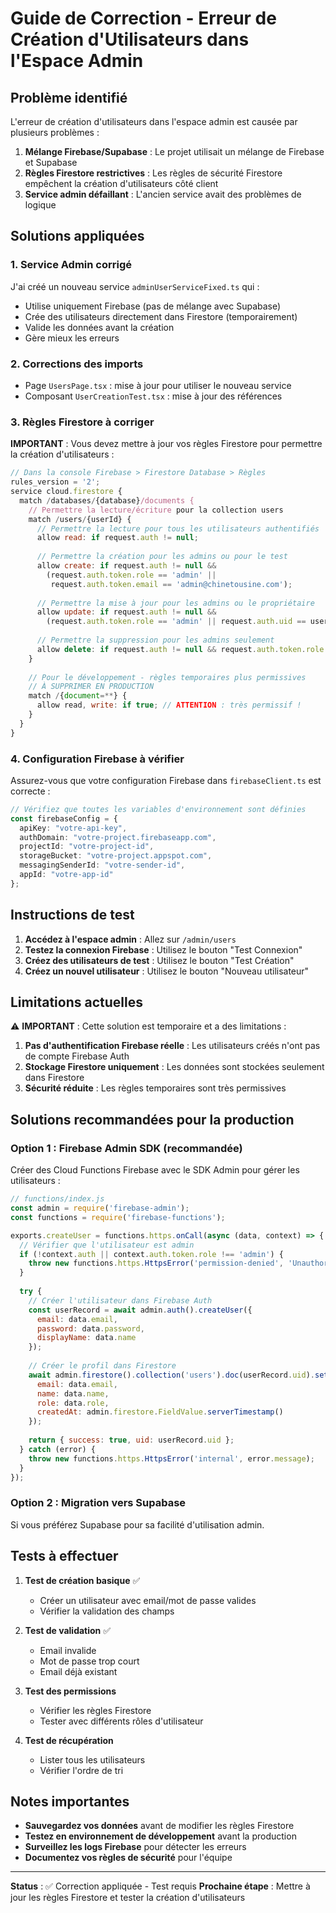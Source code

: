 # Guide de Correction - Erreur de Création d'Utilisateurs dans l'Espace Admin

## Problème identifié

L'erreur de création d'utilisateurs dans l'espace admin est causée par plusieurs problèmes :

1. **Mélange Firebase/Supabase** : Le projet utilisait un mélange de Firebase et Supabase
2. **Règles Firestore restrictives** : Les règles de sécurité Firestore empêchent la création d'utilisateurs côté client
3. **Service admin défaillant** : L'ancien service avait des problèmes de logique

## Solutions appliquées

### 1. Service Admin corrigé

J'ai créé un nouveau service `adminUserServiceFixed.ts` qui :
- Utilise uniquement Firebase (pas de mélange avec Supabase)
- Crée des utilisateurs directement dans Firestore (temporairement)
- Valide les données avant la création
- Gère mieux les erreurs

### 2. Corrections des imports

- Page `UsersPage.tsx` : mise à jour pour utiliser le nouveau service
- Composant `UserCreationTest.tsx` : mise à jour des références

### 3. Règles Firestore à corriger

**IMPORTANT** : Vous devez mettre à jour vos règles Firestore pour permettre la création d'utilisateurs :

```javascript
// Dans la console Firebase > Firestore Database > Règles
rules_version = '2';
service cloud.firestore {
  match /databases/{database}/documents {
    // Permettre la lecture/écriture pour la collection users
    match /users/{userId} {
      // Permettre la lecture pour tous les utilisateurs authentifiés
      allow read: if request.auth != null;
      
      // Permettre la création pour les admins ou pour le test
      allow create: if request.auth != null && 
        (request.auth.token.role == 'admin' || 
         request.auth.token.email == 'admin@chinetousine.com');
      
      // Permettre la mise à jour pour les admins ou le propriétaire
      allow update: if request.auth != null && 
        (request.auth.token.role == 'admin' || request.auth.uid == userId);
      
      // Permettre la suppression pour les admins seulement
      allow delete: if request.auth != null && request.auth.token.role == 'admin';
    }
    
    // Pour le développement - règles temporaires plus permissives
    // À SUPPRIMER EN PRODUCTION
    match /{document=**} {
      allow read, write: if true; // ATTENTION : très permissif !
    }
  }
}
```

### 4. Configuration Firebase à vérifier

Assurez-vous que votre configuration Firebase dans `firebaseClient.ts` est correcte :

```typescript
// Vérifiez que toutes les variables d'environnement sont définies
const firebaseConfig = {
  apiKey: "votre-api-key",
  authDomain: "votre-project.firebaseapp.com",
  projectId: "votre-project-id",
  storageBucket: "votre-project.appspot.com",
  messagingSenderId: "votre-sender-id",
  appId: "votre-app-id"
};
```

## Instructions de test

1. **Accédez à l'espace admin** : Allez sur `/admin/users`
2. **Testez la connexion Firebase** : Utilisez le bouton "Test Connexion"
3. **Créez des utilisateurs de test** : Utilisez le bouton "Test Création"
4. **Créez un nouvel utilisateur** : Utilisez le bouton "Nouveau utilisateur"

## Limitations actuelles

⚠️ **IMPORTANT** : Cette solution est temporaire et a des limitations :

1. **Pas d'authentification Firebase réelle** : Les utilisateurs créés n'ont pas de compte Firebase Auth
2. **Stockage Firestore uniquement** : Les données sont stockées seulement dans Firestore
3. **Sécurité réduite** : Les règles temporaires sont très permissives

## Solutions recommandées pour la production

### Option 1 : Firebase Admin SDK (recommandée)
Créer des Cloud Functions Firebase avec le SDK Admin pour gérer les utilisateurs :

```javascript
// functions/index.js
const admin = require('firebase-admin');
const functions = require('firebase-functions');

exports.createUser = functions.https.onCall(async (data, context) => {
  // Vérifier que l'utilisateur est admin
  if (!context.auth || context.auth.token.role !== 'admin') {
    throw new functions.https.HttpsError('permission-denied', 'Unauthorized');
  }
  
  try {
    // Créer l'utilisateur dans Firebase Auth
    const userRecord = await admin.auth().createUser({
      email: data.email,
      password: data.password,
      displayName: data.name
    });
    
    // Créer le profil dans Firestore
    await admin.firestore().collection('users').doc(userRecord.uid).set({
      email: data.email,
      name: data.name,
      role: data.role,
      createdAt: admin.firestore.FieldValue.serverTimestamp()
    });
    
    return { success: true, uid: userRecord.uid };
  } catch (error) {
    throw new functions.https.HttpsError('internal', error.message);
  }
});
```

### Option 2 : Migration vers Supabase
Si vous préférez Supabase pour sa facilité d'utilisation admin.

## Tests à effectuer

1. **Test de création basique** ✅
   - Créer un utilisateur avec email/mot de passe valides
   - Vérifier la validation des champs

2. **Test de validation** ✅
   - Email invalide
   - Mot de passe trop court
   - Email déjà existant

3. **Test des permissions** 
   - Vérifier les règles Firestore
   - Tester avec différents rôles d'utilisateur

4. **Test de récupération**
   - Lister tous les utilisateurs
   - Vérifier l'ordre de tri

## Notes importantes

- **Sauvegardez vos données** avant de modifier les règles Firestore
- **Testez en environnement de développement** avant la production
- **Surveillez les logs Firebase** pour détecter les erreurs
- **Documentez vos règles de sécurité** pour l'équipe

---

**Status** : ✅ Correction appliquée - Test requis
**Prochaine étape** : Mettre à jour les règles Firestore et tester la création d'utilisateurs

